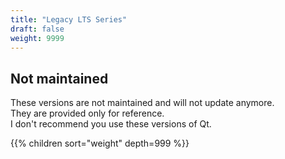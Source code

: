 ```yaml
---
title: "Legacy LTS Series"
draft: false
weight: 9999
---
```


## Not maintained

These versions are not maintained and will not update anymore.  
They are provided only for reference.  
I don't recommend you use these versions of Qt.

{{% children sort="weight" depth=999 %}}
